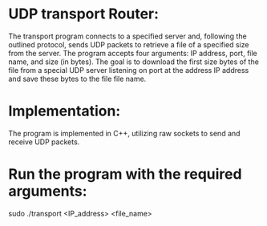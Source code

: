 # UDP transport Router:
The transport program connects to a specified server and, following the outlined protocol, sends UDP packets to retrieve a file of a specified size from the server. The program accepts four arguments: IP address, port, file name, and size (in bytes). The goal is to download the first size bytes of the file from a special UDP server listening on port at the address IP address and save these bytes to the file file name.

# Implementation:
The program is implemented in C++, utilizing raw sockets to send and receive UDP packets.

# Run the program with the required arguments:
sudo ./transport <IP_address> <port> <file_name> <size>
